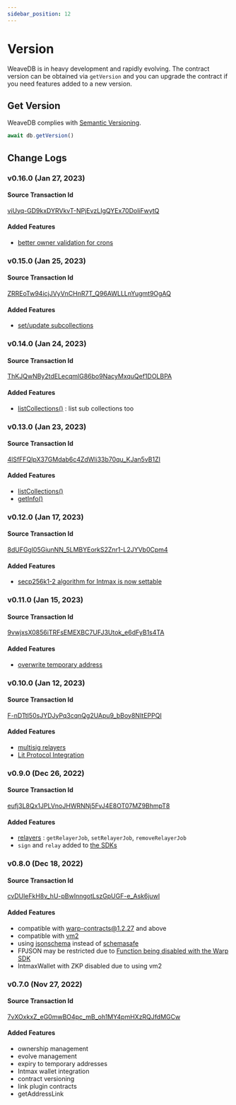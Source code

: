 ```yaml
---
sidebar_position: 12
---
```

# Version

WeaveDB is in heavy development and rapidly evolving. The contract version can be obtained via `getVersion` and you can upgrade the contract if you need features added to a new version.

## Get Version

WeaveDB complies with [Semantic Versioning](https://semver.org/).

```js
await db.getVersion()
```

## Change Logs

### v0.16.0 (Jan 27, 2023)

#### Source Transaction Id

[viUyq-GD9kxDYRVkvT-NPjEvzLIgQYEx70DoliFwytQ](https://sonar.warp.cc/#/app/source/viUyq-GD9kxDYRVkvT-NPjEvzLIgQYEx70DoliFwytQ)

#### Added Features

- [better owner validation for crons](/docs/sdk/crons)

### v0.15.0 (Jan 25, 2023)

#### Source Transaction Id

[ZRREoTw94icjJVyVnCHnR7T_Q96AWLLLnYugmt9OgAQ](https://sonar.warp.cc/#/app/source/ZRREoTw94icjJVyVnCHnR7T_Q96AWLLLnYugmt9OgAQ)

#### Added Features

- [set/update subcollections](/docs/sdk/queries#set)

### v0.14.0 (Jan 24, 2023)

#### Source Transaction Id

[ThKJQwNBy2tdELecqmlG86bo9NacyMxquQef1DOLBPA](https://sonar.warp.cc/#/app/source/ThKJQwNBy2tdELecqmlG86bo9NacyMxquQef1DOLBPA)

#### Added Features

- [listCollections()](/docs/sdk/queries#listcollections) : list sub collections too

### v0.13.0 (Jan 23, 2023)

#### Source Transaction Id

[4lSfFFQIpX37GMdab6c4ZdWli33b70qu_KJan5vB1ZI](https://sonar.warp.cc/#/app/source/4lSfFFQIpX37GMdab6c4ZdWli33b70qu_KJan5vB1ZI)

#### Added Features

- [listCollections()](/docs/sdk/queries#listcollections)
- [getInfo()](/docs/sdk/queries#getInfo)

### v0.12.0 (Jan 17, 2023)

#### Source Transaction Id

[8dUFGgl05GiunNN_5LMBYEorkS2Znr1-L2JYVb0Cpm4](https://sonar.warp.cc/#/app/source/8dUFGgl05GiunNN_5LMBYEorkS2Znr1-L2JYVb0Cpm4)

#### Added Features

- [secp256k1-2 algorithm for Intmax is now settable](/docs/sdk/auth#intmaxwallet-intmax)

### v0.11.0 (Jan 15, 2023)

#### Source Transaction Id

[9vwjxsX0856iTRFsEMEXBC7UFJ3Utok_e6dFyB1s4TA](https://sonar.warp.cc/#/app/source/9vwjxsX0856iTRFsEMEXBC7UFJ3Utok_e6dFyB1s4TA)

#### Added Features

- [overwrite temporary address](/docs/sdk/auth)

### v0.10.0 (Jan 12, 2023)

#### Source Transaction Id

[F-nDTtI50sJYDJyPq3cqnQg2UApu9_bBoy8NItEPPQI](https://sonar.warp.cc/#/app/source/F-nDTtI50sJYDJyPq3cqnQg2UApu9_bBoy8NItEPPQI)

#### Added Features

- [multisig relayers](/docs/sdk/relayers#multisig-relayer)
- [Lit Protocol Integration](/docs/sdk/relayers#verifiable-oracles-with-lit-protocol)

### v0.9.0 (Dec 26, 2022)

#### Source Transaction Id

[eufj3L8Qx1JPLVnoJHWRNNj5FvJ4E8OT07MZ9BhmpT8](https://sonar.warp.cc/#/app/source/eufj3L8Qx1JPLVnoJHWRNNj5FvJ4E8OT07MZ9BhmpT8)

#### Added Features

- [relayers](/docs/sdk/relayers) : `getRelayerJob`, `setRelayerJob`, `removeRelayerJob`
- `sign` and `relay` added to [the SDKs](/docs/sdk/setup)

### v0.8.0 (Dec 18, 2022)

#### Source Transaction Id

[cvDUleFkH8v_hU-pBwInngotLszGpUGF-e_Ask6juwI](https://sonar.warp.cc/#/app/source/cvDUleFkH8v_hU-pBwInngotLszGpUGF-e_Ask6juwI)

#### Added Features

- compatible with warp-contracts@1.2.27 and above
- compatible with [vm2](https://github.com/patriksimek/vm2)
- using [jsonschema](https://github.com/tdegrunt/jsonschema) instead of [schemasafe](https://github.com/ExodusMovement/schemasafe)
- FPJSON may be restricted due to [Function being disabled with the Warp SDK](https://github.com/warp-contracts/warp/commit/deff303c6089299943f5230a4385297c7eb0263e#diff-b2e9f18ceda829962e5d82052d3e1c9ed69a81da6c1faca4eff0883bdace89cdR35)
- IntmaxWallet with ZKP disabled due to using vm2

### v0.7.0 (Nov 27, 2022)

#### Source Transaction Id

[7vXOxkxZ_eG0mwBO4pc_mB_oh1MY4pmHXzRQJfdMGCw](https://sonar.warp.cc/#/app/source/7vXOxkxZ_eG0mwBO4pc_mB_oh1MY4pmHXzRQJfdMGCw)

#### Added Features

- ownership management
- evolve management
- expiry to temporary addresses
- Intmax wallet integration
- contract versioning
- link plugin contracts
- getAddressLink

